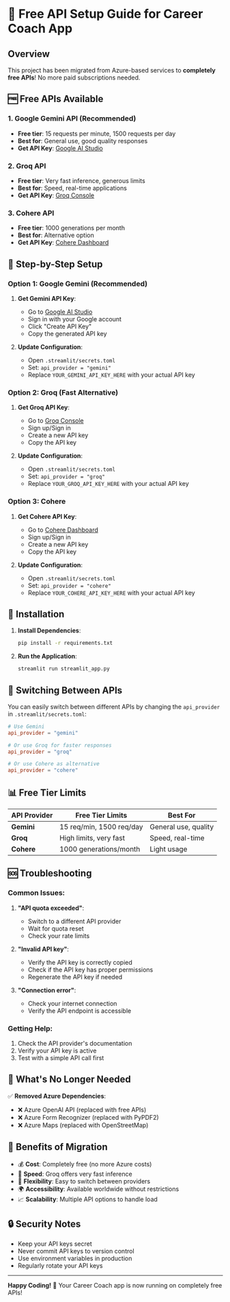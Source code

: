 # 🚀 Free API Setup Guide for Career Coach App

## Overview

This project has been migrated from Azure-based services to **completely free APIs**! No more paid subscriptions needed.

## 🆓 Free APIs Available

### 1. **Google Gemini API** (Recommended)
- **Free tier**: 15 requests per minute, 1500 requests per day
- **Best for**: General use, good quality responses
- **Get API Key**: [Google AI Studio](https://makersuite.google.com/app/apikey)

### 2. **Groq API** 
- **Free tier**: Very fast inference, generous limits
- **Best for**: Speed, real-time applications  
- **Get API Key**: [Groq Console](https://console.groq.com/keys)

### 3. **Cohere API**
- **Free tier**: 1000 generations per month
- **Best for**: Alternative option
- **Get API Key**: [Cohere Dashboard](https://dashboard.cohere.com/api-keys)

## 📝 Step-by-Step Setup

### Option 1: Google Gemini (Recommended)

1. **Get Gemini API Key**:
   - Go to [Google AI Studio](https://makersuite.google.com/app/apikey)
   - Sign in with your Google account
   - Click "Create API Key"
   - Copy the generated API key

2. **Update Configuration**:
   - Open `.streamlit/secrets.toml`
   - Set: `api_provider = "gemini"`
   - Replace `YOUR_GEMINI_API_KEY_HERE` with your actual API key

### Option 2: Groq (Fast Alternative)

1. **Get Groq API Key**:
   - Go to [Groq Console](https://console.groq.com/keys)
   - Sign up/Sign in
   - Create a new API key
   - Copy the API key

2. **Update Configuration**:
   - Open `.streamlit/secrets.toml`
   - Set: `api_provider = "groq"`
   - Replace `YOUR_GROQ_API_KEY_HERE` with your actual API key

### Option 3: Cohere

1. **Get Cohere API Key**:
   - Go to [Cohere Dashboard](https://dashboard.cohere.com/api-keys)
   - Sign up/Sign in
   - Create a new API key
   - Copy the API key

2. **Update Configuration**:
   - Open `.streamlit/secrets.toml`
   - Set: `api_provider = "cohere"`
   - Replace `YOUR_COHERE_API_KEY_HERE` with your actual API key

## 🔧 Installation

1. **Install Dependencies**:
   ```bash
   pip install -r requirements.txt
   ```

2. **Run the Application**:
   ```bash
   streamlit run streamlit_app.py
   ```

## 🔄 Switching Between APIs

You can easily switch between different APIs by changing the `api_provider` in `.streamlit/secrets.toml`:

```toml
# Use Gemini
api_provider = "gemini"

# Or use Groq for faster responses
api_provider = "groq"

# Or use Cohere as alternative
api_provider = "cohere"
```

## 📊 Free Tier Limits

| API Provider | Free Tier Limits | Best For |
|-------------|------------------|----------|
| **Gemini** | 15 req/min, 1500 req/day | General use, quality |
| **Groq** | High limits, very fast | Speed, real-time |
| **Cohere** | 1000 generations/month | Light usage |

## 🆘 Troubleshooting

### Common Issues:

1. **"API quota exceeded"**:
   - Switch to a different API provider
   - Wait for quota reset
   - Check your rate limits

2. **"Invalid API key"**:
   - Verify the API key is correctly copied
   - Check if the API key has proper permissions
   - Regenerate the API key if needed

3. **"Connection error"**:
   - Check your internet connection
   - Verify the API endpoint is accessible

### Getting Help:

1. Check the API provider's documentation
2. Verify your API key is active
3. Test with a simple API call first

## 🚫 What's No Longer Needed

✅ **Removed Azure Dependencies**:
- ❌ Azure OpenAI API (replaced with free APIs)
- ❌ Azure Form Recognizer (replaced with PyPDF2)  
- ❌ Azure Maps (replaced with OpenStreetMap)

## 🎯 Benefits of Migration

- 💰 **Cost**: Completely free (no more Azure costs)
- 🚀 **Speed**: Groq offers very fast inference  
- 🔄 **Flexibility**: Easy to switch between providers
- 🌍 **Accessibility**: Available worldwide without restrictions
- 📈 **Scalability**: Multiple API options to handle load

## 🔒 Security Notes

- Keep your API keys secret
- Never commit API keys to version control
- Use environment variables in production
- Regularly rotate your API keys

---

**Happy Coding!** 🎉 Your Career Coach app is now running on completely free APIs!
